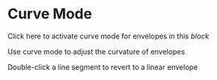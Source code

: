 # Curve Mode

Click here to activate curve mode for envelopes in this *block*

Use curve mode to adjust the curvature of envelopes

Double-click a line segment to revert to a linear envelope
